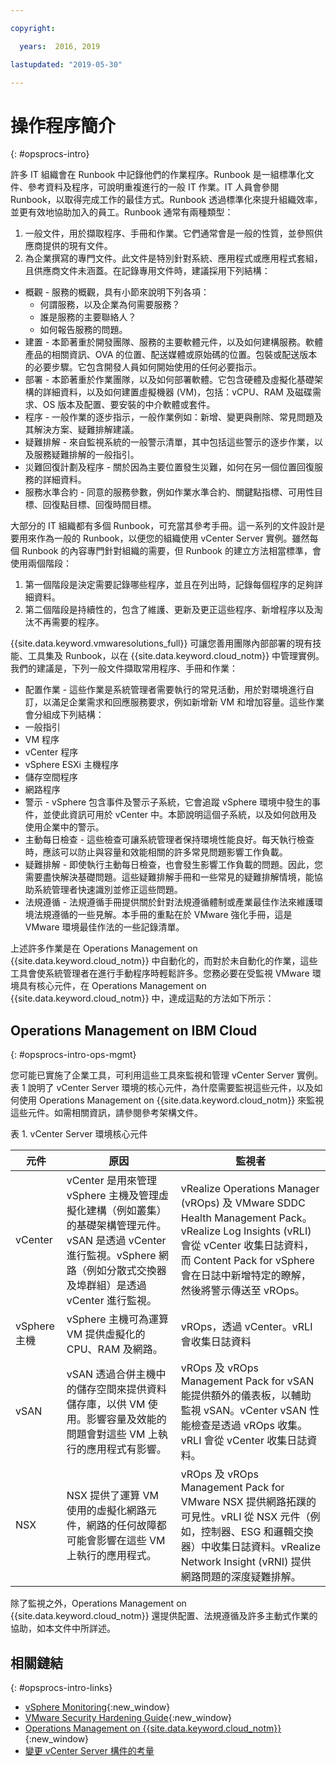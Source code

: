 ```yaml
---

copyright:

  years:  2016, 2019

lastupdated: "2019-05-30"

---
```


# 操作程序簡介
{: #opsprocs-intro}

許多 IT 組織會在 Runbook 中記錄他們的作業程序。Runbook 是一組標準化文件、參考資料及程序，可說明重複進行的一般 IT 作業。IT 人員會參閱 Runbook，以取得完成工作的最佳方式。Runbook 透過標準化來提升組織效率，並更有效地協助加入的員工。Runbook 通常有兩種類型：

1. 一般文件，用於擷取程序、手冊和作業。它們通常會是一般的性質，並參照供應商提供的現有文件。
2. 為企業撰寫的專門文件。此文件是特別針對系統、應用程式或應用程式套組，且供應商文件未涵蓋。在記錄專用文件時，建議採用下列結構：

 * 概觀 - 服務的概觀，具有小節來說明下列各項：
    * 何謂服務，以及企業為何需要服務？
    * 誰是服務的主要聯絡人？
    * 如何報告服務的問題。
 * 建置 - 本節著重於開發團隊、服務的主要軟體元件，以及如何建構服務。軟體產品的相關資訊、OVA 的位置、配送媒體或原始碼的位置。包裝或配送版本的必要步驟。它包含開發人員如何開始使用的任何必要指示。
 * 部署 - 本節著重於作業團隊，以及如何部署軟體。它包含硬體及虛擬化基礎架構的詳細資料，以及如何建置虛擬機器 (VM)，包括：vCPU、RAM 及磁碟需求、OS 版本及配置、要安裝的中介軟體或套件。
 * 程序 - 一般作業的逐步指示，一般作業例如：新增、變更與刪除、常見問題及其解決方案、疑難排解建議。
 * 疑難排解 - 來自監視系統的一般警示清單，其中包括這些警示的逐步作業，以及服務疑難排解的一般指引。
 * 災難回復計劃及程序 - 關於因為主要位置發生災難，如何在另一個位置回復服務的詳細資料。
 * 服務水準合約 - 同意的服務參數，例如作業水準合約、關鍵點指標、可用性目標、回復點目標、回復時間目標。

大部分的 IT 組織都有多個 Runbook，可充當其參考手冊。這一系列的文件設計是要用來作為一般的 Runbook，以便您的組織使用 vCenter Server 實例。雖然每個 Runbook 的內容專門針對組織的需要，但 Runbook 的建立方法相當標準，會使用兩個階段：

1. 第一個階段是決定需要記錄哪些程序，並且在列出時，記錄每個程序的足夠詳細資料。
2. 第二個階段是持續性的，包含了維護、更新及更正這些程序、新增程序以及淘汰不再需要的程序。

{{site.data.keyword.vmwaresolutions_full}} 可讓您善用團隊內部部署的現有技能、工具集及 Runbook，以在 {{site.data.keyword.cloud_notm}} 中管理實例。我們的建議是，下列一般文件擷取常用程序、手冊和作業：

* 配置作業 - 這些作業是系統管理者需要執行的常見活動，用於對環境進行自訂，以滿足企業需求和回應服務要求，例如新增新 VM 和增加容量。這些作業會分組成下列結構：
 * 一般指引
 * VM 程序
 * vCenter 程序
 * vSphere ESXi 主機程序
 * 儲存空間程序
 * 網路程序
* 警示 - vSphere 包含事件及警示子系統，它會追蹤 vSphere 環境中發生的事件，並使此資訊可用於 vCenter 中。本節說明這個子系統，以及如何啟用及使用企業中的警示。
* 主動每日檢查 - 這些檢查可讓系統管理者保持環境性能良好。每天執行檢查時，應該可以防止與容量和效能相關的許多常見問題影響工作負載。
* 疑難排解 - 即使執行主動每日檢查，也會發生影響工作負載的問題。因此，您需要盡快解決基礎問題。這些疑難排解手冊和一些常見的疑難排解情境，能協助系統管理者快速識別並修正這些問題。
* 法規遵循 - 法規遵循手冊提供關於針對法規遵循體制或產業最佳作法來維護環境法規遵循的一些見解。本手冊的重點在於 VMware 強化手冊，這是 VMware 環境最佳作法的一些記錄清單。

上述許多作業是在 Operations Management on {{site.data.keyword.cloud_notm}} 中自動化的，而對於未自動化的作業，這些工具會使系統管理者在進行手動程序時輕鬆許多。您務必要在受監視 VMware 環境具有核心元件，在 Operations Management on {{site.data.keyword.cloud_notm}} 中，達成這點的方法如下所示：

## Operations Management on IBM Cloud
{: #opsprocs-intro-ops-mgmt}

您可能已實施了企業工具，可利用這些工具來監視和管理 vCenter Server 實例。表 1 說明了 vCenter Server 環境的核心元件，為什麼需要監視這些元件，以及如何使用 Operations Management on {{site.data.keyword.cloud_notm}} 來監視這些元件。如需相關資訊，請參閱參考架構文件。

表 1. vCenter Server 環境核心元件

|元件|原因|監視者|
|---|---|---|
|vCenter|vCenter 是用來管理 vSphere 主機及管理虛擬化建構（例如叢集）的基礎架構管理元件。vSAN 是透過 vCenter 進行監視。vSphere 網路（例如分散式交換器及埠群組）是透過 vCenter 進行監視。| vRealize Operations Manager (vROps) 及 VMware SDDC Health Management Pack。vRealize Log Insights (vRLI) 會從 vCenter 收集日誌資料，而 Content Pack for vSphere 會在日誌中新增特定的瞭解，然後將警示傳送至 vROps。|
|vSphere 主機| vSphere 主機可為運算 VM 提供虛擬化的 CPU、RAM 及網路。| vROps，透過 vCenter。vRLI 會收集日誌資料|
|vSAN                |vSAN 透過合併主機中的儲存空間來提供資料儲存庫，以供 VM 使用。影響容量及效能的問題會對這些 VM 上執行的應用程式有影響。|vROps 及 vROps Management Pack for vSAN 能提供額外的儀表板，以輔助監視 vSAN。vCenter vSAN 性能檢查是透過 vROps 收集。vRLI 會從 vCenter 收集日誌資料。|
|NSX            | NSX 提供了運算 VM 使用的虛擬化網路元件，網路的任何故障都可能會影響在這些 VM 上執行的應用程式。|vROps 及 vROps Management Pack for VMware NSX 提供網路拓蹼的可見性。vRLI 從 NSX 元件（例如，控制器、ESG 和邏輯交換器）中收集日誌資料。vRealize Network Insight (vRNI) 提供網路問題的深度疑難排解。|

除了監視之外，Operations Management on {{site.data.keyword.cloud_notm}} 還提供配置、法規遵循及許多主動式作業的協助，如本文件中所詳述。


## 相關鏈結
{: #opsprocs-intro-links}

* [vSphere Monitoring](https://docs.vmware.com/en/VMware-vSphere/6.7/com.vmware.vsphere.monitoring.doc/GUID-A8B06BE0-E5FC-435C-B12F-A31618B21E2C.html){:new_window}
* [VMware Security Hardening Guide](https://www.vmware.com/uk/security/hardening-guides.html){:new_window}
* [Operations Management on {{site.data.keyword.cloud_notm}}](/docs/services/vmwaresolutions/services?topic=vmware-solutions-opsmgmt-intro){:new_window}
* [變更 vCenter Server 構件的考量](/docs/services/vmwaresolutions?topic=vmware-solutions-vcenter_chg_impact#vcenter_chg_impact)
